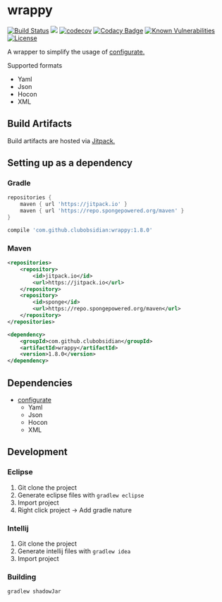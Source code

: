 # wrappy
[![Build Status](https://travis-ci.org/ClubObsidian/wrappy.svg?branch=master)](https://travis-ci.org/ClubObsidian/wrappy)
[![](https://jitpack.io/v/clubobsidian/wrappy.svg)](https://jitpack.io/#clubobsidian/wrappy)
[![codecov](https://codecov.io/gh/ClubObsidian/wrappy/branch/master/graph/badge.svg)](https://codecov.io/gh/ClubObsidian/wrappy)
[![Codacy Badge](https://api.codacy.com/project/badge/Grade/0c01276584f342eba75d5aaa71c85240)](https://www.codacy.com/app/virustotalop/wrappy?utm_source=github.com&amp;utm_medium=referral&amp;utm_content=ClubObsidian/wrappy&amp;utm_campaign=Badge_Grade)
[![Known Vulnerabilities](https://snyk.io/test/github/ClubObsidian/wrappy/badge.svg?targetFile=build.gradle)](https://snyk.io/test/github/ClubObsidian/wrappy?targetFile=build.gradle)
[![License](https://img.shields.io/badge/License-Apache%202.0-blue.svg)](https://opensource.org/licenses/Apache-2.0)

A wrapper to simplify the usage of [configurate.](https://github.com/SpongePowered/configurate)

Supported formats
* Yaml
* Json
* Hocon
* XML

## Build Artifacts

Build artifacts are hosted via [Jitpack.](https://jitpack.io/#clubobsidian/wrappy/)

## Setting up as a dependency

### Gradle

``` groovy
repositories {
	maven { url 'https://jitpack.io' }
	maven { url 'https://repo.spongepowered.org/maven' }
}

compile 'com.github.clubobsidian:wrappy:1.8.0'
```

### Maven

``` xml
<repositories>
	<repository>
		<id>jitpack.io</id>
		<url>https://jitpack.io</url>
	</repository>
	<repository>
		<id>sponge</id>
		<url>https://repo.spongepowered.org/maven</url>
	</repository>
</repositories>

<dependency>
	<groupId>com.github.clubobsidian</groupId>
	<artifactId>wrappy</artifactId>
	<version>1.8.0</version>
</dependency>
```

## Dependencies

* [configurate](https://github.com/SpongePowered/configurate)
  * Yaml
  * Json
  * Hocon
  * XML

## Development

### Eclipse

1.  Git clone the project
2.  Generate eclipse files with `gradlew eclipse`
3.  Import project
4.  Right click project -> Add gradle nature

### Intellij

1.  Git clone the project
2.  Generate intellij files with `gradlew idea`
3.  Import project

### Building

`gradlew shadowJar`
